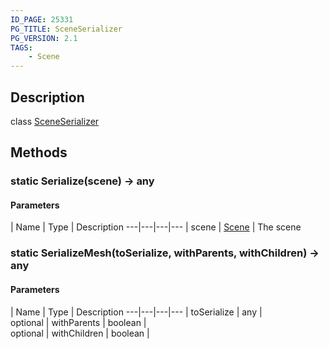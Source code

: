 ```yaml
---
ID_PAGE: 25331
PG_TITLE: SceneSerializer
PG_VERSION: 2.1
TAGS:
    - Scene
---
```

## Description

class [SceneSerializer](/classes/2.3/SceneSerializer)



## Methods

### static  Serialize(scene) &rarr; any



#### Parameters
 | Name | Type | Description
---|---|---|---
 | scene | [Scene](/classes/2.3/Scene) |   The scene

### static  SerializeMesh(toSerialize, withParents, withChildren) &rarr; any



#### Parameters
 | Name | Type | Description
---|---|---|---
 | toSerialize | any |  
optional | withParents | boolean |  
optional | withChildren | boolean |  
